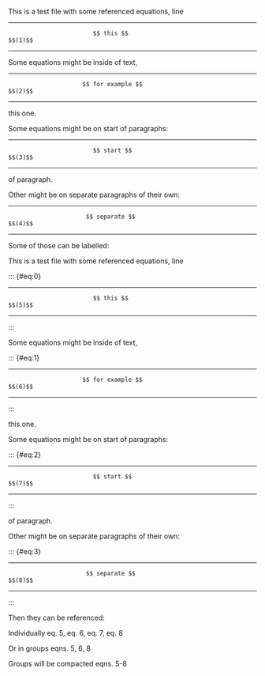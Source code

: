 This is a test file with some referenced equations, line

<div>

  --------------------------------------------------------------- ---------
                            $$ this $$                              $$(1)$$

  --------------------------------------------------------------- ---------

</div>

Some equations might be inside of text,

<div>

  --------------------------------------------------------------- ---------
                         $$ for example $$                          $$(2)$$

  --------------------------------------------------------------- ---------

</div>

this one.

Some equations might be on start of paragraphs:

<div>

  --------------------------------------------------------------- ---------
                            $$ start $$                             $$(3)$$

  --------------------------------------------------------------- ---------

</div>

of paragraph.

Other might be on separate paragraphs of their own:

<div>

  --------------------------------------------------------------- ---------
                          $$ separate $$                            $$(4)$$

  --------------------------------------------------------------- ---------

</div>

Some of those can be labelled:

This is a test file with some referenced equations, line

::: {#eq:0}
  --------------------------------------------------------------- ---------
                            $$ this $$                              $$(5)$$

  --------------------------------------------------------------- ---------
:::

Some equations might be inside of text,

::: {#eq:1}
  --------------------------------------------------------------- ---------
                         $$ for example $$                          $$(6)$$

  --------------------------------------------------------------- ---------
:::

this one.

Some equations might be on start of paragraphs:

::: {#eq:2}
  --------------------------------------------------------------- ---------
                            $$ start $$                             $$(7)$$

  --------------------------------------------------------------- ---------
:::

of paragraph.

Other might be on separate paragraphs of their own:

::: {#eq:3}
  --------------------------------------------------------------- ---------
                          $$ separate $$                            $$(8)$$

  --------------------------------------------------------------- ---------
:::

Then they can be referenced:

Individually eq. 5, eq. 6, eq. 7, eq. 8

Or in groups eqns. 5, 6, 8

Groups will be compacted eqns. 5-8
